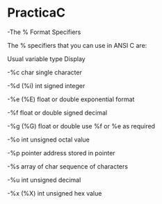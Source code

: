 # PracticaC

-The % Format Specifiers

The % specifiers that you can use in ANSI C are:

Usual variable type Display

-%c char single character

-%d (%i) int signed integer

-%e (%E) float or double exponential format

-%f float or double signed decimal

-%g (%G) float or double use %f or %e as required

-%o int unsigned octal value

-%p pointer address stored in pointer

-%s array of char sequence of characters

-%u int unsigned decimal

-%x (%X) int unsigned hex value
